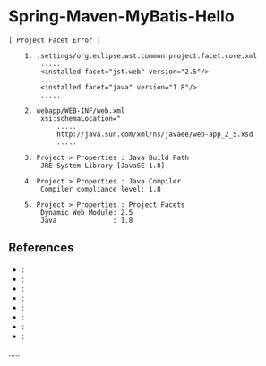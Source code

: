 Spring-Maven-MyBatis-Hello
==========================

```
[ Project Facet Error ]

    1. .settings/org.eclipse.wst.common.project.facet.core.xml
        .....
        <installed facet="jst.web" version="2.5"/>
        .....
        <installed facet="java" version="1.8"/>
        .....

    2. webapp/WEB-INF/web.xml
        xsi:schemaLocation="
            .....
            http://java.sun.com/xml/ns/javaee/web-app_2_5.xsd
            .....

    3. Project > Properties : Java Build Path
        JRE System Library [JavaSE-1.8]

    4. Project > Properties : Java Compiler
        Compiler compliance level: 1.8

    5. Project > Properties : Project Facets
        Dynamic Web Module: 2.5
        Java              : 1.8

```


References
----------
- []( ""):
- []( ""):
- []( ""):
- []( ""):
- []( ""):
- []( ""):
- []( ""):
- []( ""):

.....

